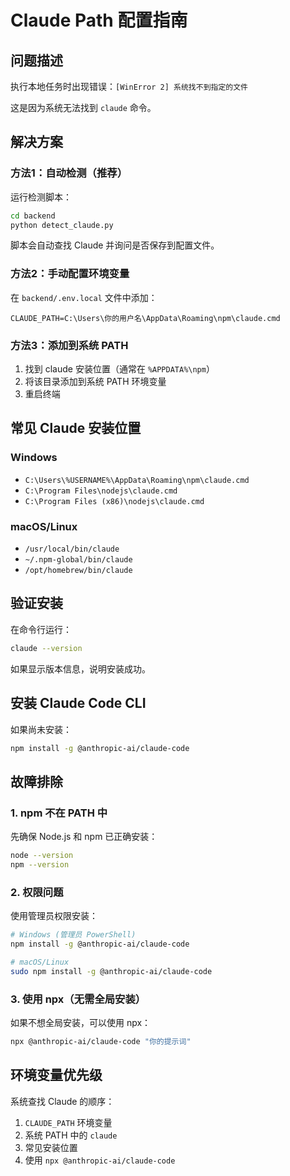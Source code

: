 # Claude Path 配置指南

## 问题描述
执行本地任务时出现错误：`[WinError 2] 系统找不到指定的文件`

这是因为系统无法找到 `claude` 命令。

## 解决方案

### 方法1：自动检测（推荐）
运行检测脚本：
```bash
cd backend
python detect_claude.py
```

脚本会自动查找 Claude 并询问是否保存到配置文件。

### 方法2：手动配置环境变量
在 `backend/.env.local` 文件中添加：
```
CLAUDE_PATH=C:\Users\你的用户名\AppData\Roaming\npm\claude.cmd
```

### 方法3：添加到系统 PATH
1. 找到 claude 安装位置（通常在 `%APPDATA%\npm`）
2. 将该目录添加到系统 PATH 环境变量
3. 重启终端

## 常见 Claude 安装位置

### Windows
- `C:\Users\%USERNAME%\AppData\Roaming\npm\claude.cmd`
- `C:\Program Files\nodejs\claude.cmd`
- `C:\Program Files (x86)\nodejs\claude.cmd`

### macOS/Linux
- `/usr/local/bin/claude`
- `~/.npm-global/bin/claude`
- `/opt/homebrew/bin/claude`

## 验证安装
在命令行运行：
```bash
claude --version
```

如果显示版本信息，说明安装成功。

## 安装 Claude Code CLI
如果尚未安装：
```bash
npm install -g @anthropic-ai/claude-code
```

## 故障排除

### 1. npm 不在 PATH 中
先确保 Node.js 和 npm 已正确安装：
```bash
node --version
npm --version
```

### 2. 权限问题
使用管理员权限安装：
```bash
# Windows (管理员 PowerShell)
npm install -g @anthropic-ai/claude-code

# macOS/Linux
sudo npm install -g @anthropic-ai/claude-code
```

### 3. 使用 npx（无需全局安装）
如果不想全局安装，可以使用 npx：
```bash
npx @anthropic-ai/claude-code "你的提示词"
```

## 环境变量优先级
系统查找 Claude 的顺序：
1. `CLAUDE_PATH` 环境变量
2. 系统 PATH 中的 `claude`
3. 常见安装位置
4. 使用 `npx @anthropic-ai/claude-code`